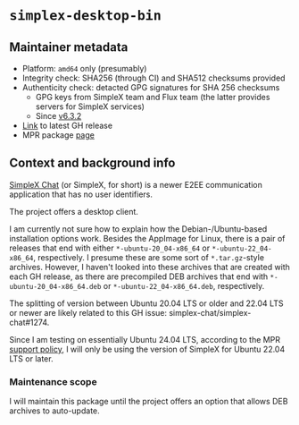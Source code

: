 # `simplex-desktop-bin`

## Maintainer metadata

* Platform: `amd64` only (presumably)
* Integrity check: SHA256 (through CI) and SHA512 checksums provided
* Authenticity check: detacted GPG signatures for SHA 256 checksums
    * GPG keys from SimpleX team and Flux team (the latter provides servers for SimpleX services)
    * Since [v6.3.2](https://github.com/simplex-chat/simplex-chat/releases/tag/v6.3.2)
* [Link](https://github.com/simplex-chat/simplex-chat/releases/latest) to latest GH release
* MPR package [page](https://mpr.makedeb.org/packages/simplex-desktop-bin)

## Context and background info

[SimpleX Chat](https://simplex.chat/) (or SimpleX, for short) is a newer E2EE
communication application that has no user identifiers.

The project offers a desktop client.

I am currently not sure how to explain how the Debian-/Ubuntu-based installation
options work.  Besides the AppImage for Linux, there is a pair of releases that
end with either `*-ubuntu-20_04-x86_64` or `*-ubuntu-22_04-x86_64`,
respectively.  I presume these are some sort of `*.tar.gz`-style archives.
However, I haven't looked into these archives that are created with each GH
release, as there are precompiled DEB archives that end with
`*-ubuntu-20_04-x86_64.deb` or `*-ubuntu-22_04-x86_64.deb`, respectively.

The splitting of version between Ubuntu 20.04 LTS or older and 22.04 LTS or
newer are likely related to this GH issue: simplex-chat/simplex-chat#1274.

Since I am testing on essentially Ubuntu 24.04 LTS, according to the MPR
[support policy](https://docs.makedeb.org/using-the-mpr/support-policy/), I will
only be using the version of SimpleX for Ubuntu 22.04 LTS or later.

### Maintenance scope

I will maintain this package until the project offers an option that allows
DEB archives to auto-update.
